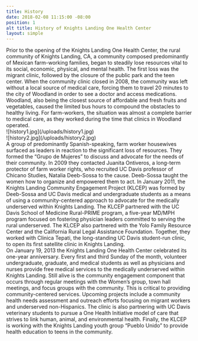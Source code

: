 ```yaml
---
title: History
date: 2018-02-08 11:15:00 -08:00
position: 1
alt title: History of Knights Landing One Health Center
layout: simple
---
```


<div class="row" markdown="1">

<div class="col-sm-8">
Prior to the opening of the Knights Landing One Health Center, the rural community of Knights Landing, CA, a community composed predominantly of Mexican farm-working families, began to steadily lose resources vital to its social, economic, physical, and mental health. The first loss was the migrant clinic, followed by the closure of the public park and the teen center. When the community clinic closed in 2008, the community was left without a local source of medical care, forcing them to travel 20 minutes to the city of Woodland in order to see a doctor and access medications. Woodland, also being the closest source of affordable and fresh fruits and vegetables, caused the limited bus hours to compound the obstacles to healthy living. For farm-workers, the situation was almost a complete barrier to medical care, as they worked during the time that clinics in Woodland operated.
</div>
<div class="col-sm-4" markdown="1">
![history1.jpg](/uploads/history1.jpg)
</div>
</div>

<div class="row" markdown="1">
<div class="col-sm-4" markdown="1">
![history2.jpg](/uploads/history2.jpg)
</div>
<div class="col-sm-8" markdown="1">
A group of predominantly Spanish-speaking, farm worker housewives surfaced as leaders in reaction to the significant loss of resources. They formed the “Grupo de Mujeres” to discuss and advocate for the needs of their community. In 2009 they contacted Juanita Ontiveros, a long-term protector of farm worker rights, who recruited UC Davis professor of Chicano Studies, Natalia Deeb-Sossa to the cause. Deeb-Sossa taught the women how to organize and empowered them to act. In January 2011, the Knights Landing Community Engagement Project (KLCEP) was formed by Deeb-Sossa and UC Davis medical and undergraduate students as a means of using a community-centered approach to advocate for the medically underserved within Knights Landing. The KLCEP partnered with the UC Davis School of Medicine Rural-PRIME program, a five-year MD/MPH program focused on fostering physician leaders committed to serving the rural underserved. The KLCEP also partnered with the Yolo Family Resource Center and the California Rural Legal Assistance Foundation. Together, they worked with Clinica Tepati, the long-standing UC Davis student-run clinic, to open its first satellite clinic in Knights Landing.
</div>
</div>

<div class="row">
<div class="col-sm-12">
On January 19, 2013 the Knights Landing One Health Center celebrated its one-year anniversary. Every first and third Sunday of the month, volunteer undergraduate, graduate, and medical students as well as physicians and nurses provide free medical services to the medically underserved within Knights Landing. Still alive is the community engagement component that occurs through regular meetings with the Women’s group, town hall meetings, and focus groups with the community. This is critical to providing community-centered services. Upcoming projects include a community health needs assessment and outreach efforts focusing on migrant workers and underserved non-Hispanics. The clinic is also partnering with UC Davis veterinary students to pursue a One Health Initiative model of care that strives to link human, animal, and environmental health. Finally, the KLCEP is working with the Knights Landing youth group “Pueblo Unido” to provide health education to teens in the community.
</div>
</div>
